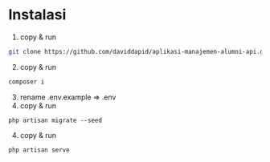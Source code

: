 # Instalasi

1. copy & run
```bash
git clone https://github.com/daviddapid/aplikasi-manajemen-alumni-api.git
```
2. copy & run
```bash
composer i
```
3. rename .env.example => .env
4. copy & run
```
php artisan migrate --seed
```
4. copy & run
```
php artisan serve
```
